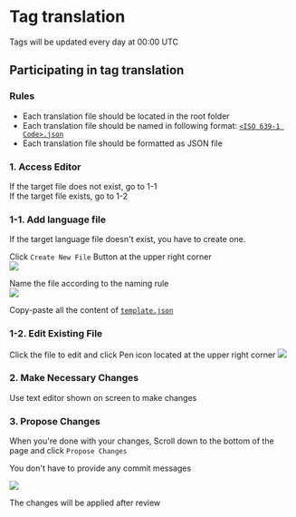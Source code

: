 # Tag translation

Tags will be updated every day at 00:00 UTC

## Participating in tag translation

### Rules
* Each translation file should be located in the root folder
* Each translation file should be named in following format: [`<ISO 639-1 Code>.json`](https://en.wikipedia.org/wiki/List_of_ISO_639-1_codes)
* Each translation file should be formatted as JSON file

### 1. Access Editor

If the target file does not exist, go to 1-1  
If the target file exists, go to 1-2

### 1-1. Add language file

If the target language file doesn't exist, you have to create one.

Click `Create New File` Button at the upper right corner  
![](https://github.com/tom5079/Pupil/blob/tags/docs/images/add-file.PNG?raw=true)

Name the file according to the naming rule  
![](https://github.com/tom5079/Pupil/blob/tags/docs/images/filename.png?raw=true)

Copy-paste all the content of [`template.json`](https://raw.githubusercontent.com/tom5079/Pupil/tags/template.json)

### 1-2. Edit Existing File

Click the file to edit and click Pen icon located at the upper right corner
![](https://github.com/tom5079/Pupil/blob/tags/docs/images/edit-file.png?raw=true)

### 2. Make Necessary Changes

Use text editor shown on screen to make changes

### 3. Propose Changes

When you're done with your changes, Scroll down to the bottom of the page and click `Propose Changes`  

You don't have to provide any commit messages  

![](https://github.com/tom5079/Pupil/blob/tags/docs/images/propose-changes.png?raw=true)

The changes will be applied after review
